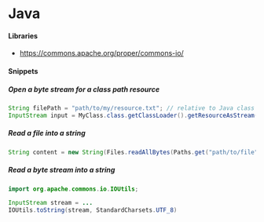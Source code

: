 # Java

#### Libraries
- https://commons.apache.org/proper/commons-io/

#### Snippets

##### Open a byte stream for a class path resource

```java
String filePath = "path/to/my/resource.txt"; // relative to Java class path
InputStream input = MyClass.class.getClassLoader().getResourceAsStream(filePath);
```

##### Read a file into a string

```java
String content = new String(Files.readAllBytes(Paths.get("path/to/file"), StandardCharsets.UTF_8));
```

##### Read a byte stream into a string
``` java
import org.apache.commons.io.IOUtils;

InputStream stream = ...
IOUtils.toString(stream, StandardCharsets.UTF_8)
```
